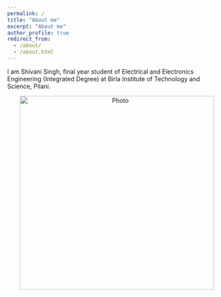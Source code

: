```yaml
---
permalink: /
title: "About me"
excerpt: "About me"
author_profile: true
redirect_from: 
  - /about/
  - /about.html
---
```


I am Shivani Singh, final year student of Electrical and Electronics Engineering (Integrated Degree) at Birla Institute of Technology and Science, Pilani.
<p align="center">
  <img src="https://shivani-1521.github.io/images/ab.png?raw=true" alt="Photo" style="width: 450px;"/> 
</p>

